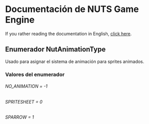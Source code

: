# Documentación de NUTS Game Engine

If you rather reading the documentation in English, [click here](/DOCUMENTATION/INDEX.md).

## Enumerador NutAnimationType

Usado para asignar el sistema de animación para sprites animados.

### Valores del enumerador

###### NO_ANIMATION = -1
###### SPRITESHEET = 0
###### SPARROW = 1
